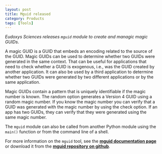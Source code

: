 ```yaml
---
layout: post
title: Mguid released
category: Products
tags: [Tools]
---
```


_Eudoxys Sciences releases `mguid` module to create and managic magic GUIDs_.

A magic GUID is a GUID that embeds an encoding related to the source of the GUID. Magic GUIDs can be used to determine whether two GUIDs were generated in the same context. That can be useful for applications that need to check whether a GUID is exogenous, i.e., was the GUID created by another application. It can also be used by a third application to determine whether two GUIDs were generated by two different applications or by the same application.

Magic GUIDs contain a pattern that is uniquely identifiable if the magic number is known. The random option generates a Version 4 GUID using a random magic number. If you know the magic number you can verify that a GUID was generated with the magic number by using the check option. If an app has two GUIDs, they can verify that they were generated using the same magic number.

The `mguid` module can also be called from another Python module using the `main()` function or from the command line of a shell.

For more information on the `mguid` tool, see the **[mguid documentation page](https://www.eudoxys.com/mguid)** or download it from the **[mguid repository on github](https://github.com/eudoxys/mguid)**.
